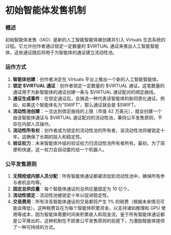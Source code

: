 # 初始智能体发售机制

### 概述

初始智能体发售（IAO）是新的人工智能智能体被创建并引入 Virtuals 生态系统的过程。它允许创作者通过锁定一定数量的 $VIRTUAL 通证来推出人工智能智能体，这些通证随后将用于为智能体的通证建立流动性池。

### 运作方式

1. **智能体创建**：创作者决定在 Virtuals 平台上推出一个新的人工智能智能体。
2. **锁定 $VIRTUAL 通证**：创作者锁定一定数量的 $VIRTUAL 通证。这笔数量的通证用于为新智能体的通证创建一条与 $VIRTUAL 通证配对的绑定曲线。
3. **通证生成事件**：在锁定通证后，会铸造一种代表该智能体的新同质化通证。例如，如果这个智能体名为“SWIFT”，那么通证就会是 $SWIFT。
4. **流动性池创建**：一旦达到绑定曲线的上限（市值 42 万美元），就会创建一个由该智能体通证与 $VIRTUAL 通证配对的流动性池，秉持公平发售原则，不存在内部人员操作。
5. **流动性所有权**：创作者成为锁定的流动性池的所有者，该流动性池将被锁定十年。这确保了长期的投入和稳定性。
6. **验证权力**：未来智能体升级的验证权力归流动性池所有者所有。最初，为了简便和快速，这一权力会自动委托给一个机器人。

### 公平发售原则

1. **无预挖或内部人员分配**：所有智能体通证都被添加到流动性池中，确保所有参与者机会均等。
2. **固定总供应量**：每个智能体通证的总供应量固定为 10 亿个。
3. **流动性锁定**：流动性池被锁定十年以促进稳定性。
4. **交易费用**：所有涉及智能体通证的交易都将产生 1% 的税费（根据未来情况可能会降低）。这种税费旨在为每个智能体积累资金，以支持诸如推理和 GPU 使用等成本，因为智能体需要时间来积累收入和现金流。鉴于所有智能体通证都是公平推出的，这种机制在不损害公平发售原则的前提下，为激励智能体提供了一种可持续的方式。
